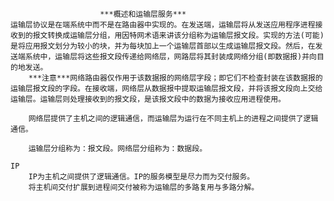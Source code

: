                         ***概述和运输层服务***
    运输层协议是在端系统中而不是在路由器中实现的。在发送端，运输层将从发送应用程序进程接收到的报文转换成运输层分组，用因特网术语来讲该分组称为运输层报文段。实现的方法(可能)是将应用报文划分为较小的块，并为每块加上一个运输层首部以生成运输层报文段。然后，在发送端系统中，运输层将这些报文段传递给网络层，网路层将其封装成网络分组(即数据报)并向目的地发送。
        ***注意***网络路由器仅作用于该数据报的网络层字段；即它们不检查封装在该数据报的运输层报文段的字段。在接收端，网络层从数据报中提取运输层报文段，并将该报文段向上交给运输层。运输层则处理接收到的报文段，是该报文段中的数据为接收应用进程使用。

        网络层提供了主机之间的逻辑通信，而运输层为运行在不同主机上的进程之间提供了逻辑通信。

        运输层分组称为：报文段。网络层分组称为：数据段。

    IP
        IP为主机之间提供了逻辑通信。IP的服务模型是尽力而为交付服务。
        将主机间交付扩展到进程间交付被称为运输层的多路复用与多路分解。